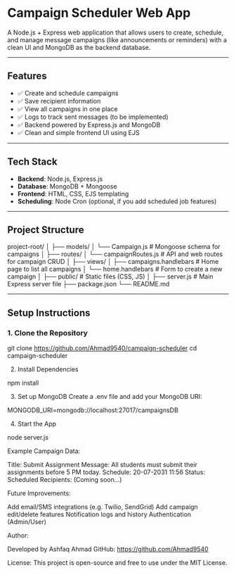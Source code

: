 # Campaign Scheduler Web App

A Node.js + Express web application that allows users to create, schedule, and manage message campaigns (like announcements or reminders) with a clean UI and MongoDB as the backend database.

---

## Features

- ✅ Create and schedule campaigns
- ✅ Save recipient information
- ✅ View all campaigns in one place
- ✅ Logs to track sent messages (to be implemented)
- ✅ Backend powered by Express.js and MongoDB
- ✅ Clean and simple frontend UI using EJS

---

## Tech Stack

- **Backend**: Node.js, Express.js
- **Database**: MongoDB + Mongoose
- **Frontend**: HTML, CSS, EJS templating
- **Scheduling**: Node Cron (optional, if you add scheduled job features)

---

## Project Structure

project-root/
│
├── models/
│ └── Campaign.js # Mongoose schema for campaigns
│
├── routes/
│ └── campaignRoutes.js # API and web routes for campaign CRUD
│
├── views/
│ ├── campaigns.handlebars # Home page to list all campaigns
│ └── home.handlebars # Form to create a new campaign
│
├── public/ # Static files (CSS, JS)
│
├── server.js # Main Express server file
├── package.json
└── README.md


---

## Setup Instructions

### 1. Clone the Repository

git clone https://github.com/Ahmad9540/campaign-scheduler
cd campaign-scheduler

2. Install Dependencies

npm install

3. Set up MongoDB
Create a .env file and add your MongoDB URI:

MONGODB_URI=mongodb://localhost:27017/campaignsDB

4. Start the App

node server.js

Example Campaign Data:


Title: Submit Assignment
Message: All students must submit their assignments before 5 PM today.
Schedule: 20-07-2031 11:56
Status: Scheduled
Recipients: (Coming soon…)

Future Improvements:


 Add email/SMS integrations (e.g. Twilio, SendGrid)
 Add campaign edit/delete features
 Notification logs and history
 Authentication (Admin/User)

 Author:

Developed by Ashfaq Ahmad
GitHub: https://github.com/Ahmad9540


License:
This project is open-source and free to use under the MIT License.



